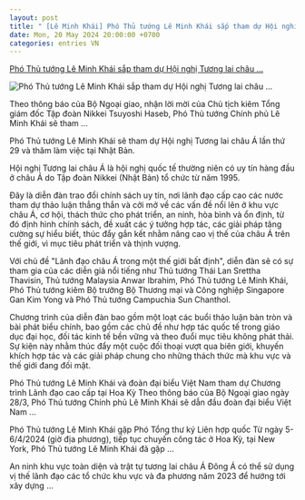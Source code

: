 ```yaml
---
layout: post
title: " [Lê Minh Khái] Phó Thủ tướng Lê Minh Khái sắp tham dự Hội nghị Tương lai châu ..."
date: Mon, 20 May 2024 20:00:00 +0700
categories: entries VN
---
```

[Phó Thủ tướng Lê Minh Khái sắp tham dự Hội nghị Tương lai châu ...](https://baoquocte.vn/pho-thu-tuong-le-minh-khai-sap-tham-du-hoi-nghi-tuong-lai-chau-a-va-tham-nhat-ban-271994.html)

![Phó Thủ tướng Lê Minh Khái sắp tham dự Hội nghị Tương lai châu ...](https://cdn.baoquocte.vn/stores/news_dataimages/2023/122023/21/20/in_social/viet-nam-han-quoc-hop-tac-tren-cac-linh-vuc-phat-trien-vuot-bac-20231221200630.jpg?randTime=1716219144)

Theo thông báo của Bộ Ngoại giao, nhận lời mời của Chủ tịch kiêm Tổng giám đốc Tập đoàn Nikkei Tsuyoshi Haseb, Phó Thủ tướng Chính phủ Lê Minh Khái sẽ tham ...

Phó Thủ tướng Lê Minh Khái sẽ tham dự Hội nghị Tương lai châu Á lần thứ 29 và thăm làm việc tại Nhật Bản.

Hội nghị Tương lai châu Á là hội nghị quốc tế thường niên có uy tín hàng đầu ở châu Á do Tập đoàn Nikkei (Nhật Bản) tổ chức từ năm 1995.

Đây là diễn đàn trao đổi chính sách uy tín, nơi lãnh đạo cấp cao các nước tham dự thảo luận thẳng thắn và cởi mở về các vấn đề nổi lên ở khu vực châu Á, cơ hội, thách thức cho phát triển, an ninh, hòa bình và ổn định, từ đó định hình chính sách, đề xuất các ý tưởng hợp tác, các giải pháp tăng cường sự hiểu biết, thúc đẩy gắn kết nhằm nâng cao vị thế của châu Á trên thế giới, vì mục tiêu phát triển và thịnh vượng.

Với chủ đề "Lãnh đạo châu Á trong một thế giới bất định", diễn đàn sẽ có sự tham gia của các diễn giả nổi tiếng như Thủ tướng Thái Lan Srettha Thavisin, Thủ tướng Malaysia Anwar Ibrahim, Phó Thủ tướng Lê Minh Khái, Phó Thủ tướng kiêm Bộ trưởng Bộ Thương mại và Công nghiệp Singapore Gan Kim Yong và Phó Thủ tướng Campuchia Sun Chanthol.

Chương trình của diễn đàn bao gồm một loạt các buổi thảo luận bàn tròn và bài phát biểu chính, bao gồm các chủ đề như hợp tác quốc tế trong giáo dục đại học, đối tác kinh tế bền vững và theo đuổi mục tiêu không phát thải. Sự kiện này nhằm thúc đẩy một cuộc đối thoại vượt qua biên giới, khuyến khích hợp tác và các giải pháp chung cho những thách thức mà khu vực và thế giới đang đối mặt.

Phó Thủ tướng Lê Minh Khái và đoàn đại biểu Việt Nam tham dự Chương trình Lãnh đạo cao cấp tại Hoa Kỳ Theo thông báo của Bộ Ngoại giao ngày 28/3, Phó Thủ tướng Chính phủ Lê Minh Khái sẽ dẫn đầu đoàn đại biểu Việt Nam ...

Phó Thủ tướng Lê Minh Khái gặp Phó Tổng thư ký Liên hợp quốc Từ ngày 5-6/4/2024 (giờ địa phương), tiếp tục chuyến công tác ở Hoa Kỳ, tại New York, Phó Thủ tướng Lê Minh Khái đã gặp ...

An ninh khu vực toàn diện và trật tự tương lai châu Á Đông Á có thể sử dụng vị thế lãnh đạo các tổ chức khu vực và đa phương năm 2023 để hướng tới xây dựng ...

